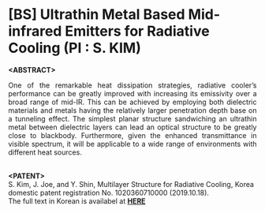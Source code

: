 # [BS] Ultrathin Metal Based Mid-infrared Emitters for Radiative Cooling (PI : S. KIM)
**&lt;ABSTRACT&gt;**
<div align="justify"> 
  One of the remarkable heat dissipation strategies, radiative cooler’s performance can be greatly improved with increasing its emissivity over a broad range of mid-IR. This can be achieved by employing both dielectric materials and metals having the relatively larger penetration depth base on a tunneling effect. The simplest planar structure sandwiching an ultrathin metal between dielectric layers can lead an optical structure to be greatly close to blackbody. Furthermore, given the enhanced transmittance in visible spectrum, it will be applicable to a wide range of environments with different heat sources.
</div>
<br>

**&lt;PATENT&gt;**
<br>
S. Kim, J. Joe, and Y. Shin, Multilayer Structure for Radiative Cooling, Korea domestic patent registration No. 1020360710000 (2019.10.18).
<br>The full text in Korean is availabel at [**HERE**](https://doi.org/10.8080/1020180067579)
